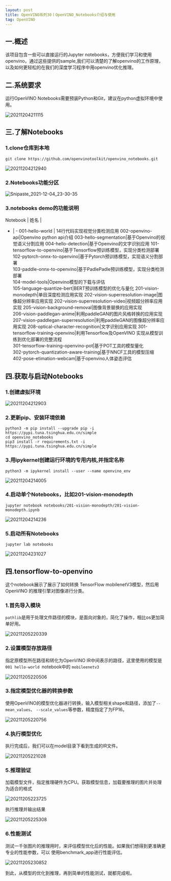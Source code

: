```yaml
---
layout: post
title: OpenVINO系列30丨OpenVINO_Notebooks介绍与使用
tag: OpenVINO
---
```


## 一.概述

该项目包含一些可以直接运行的Jupyter notebooks，方便我们学习和使用openvino，通过这些提供的sample,我们可以清楚的了解openvino的工作原理，以及如何更轻松的在我们的深度学习程序中用openvino优化推理。

## 二.系统要求

运行OpenVINO Notebooks需要预装Python和Git，建议在python虚拟环境中使用。

![20211204211115](https://cdn.jsdelivr.net/gh/luckykang/picture_bed/blogs_images/20211204211115.png)

## 三.了解Notebooks

### 1.clone仓库到本地

    git clone https://github.com/openvinotoolkit/openvino_notebooks.git

![20211204212940](https://cdn.jsdelivr.net/gh/luckykang/picture_bed/blogs_images/20211204212940.png)

### 2.Notebooks功能分区

![Snipaste_2021-12-04_23-30-35](https://cdn.jsdelivr.net/gh/luckykang/picture_bed/blogs_images/Snipaste_2021-12-04_23-30-35.png)

### 3.notebooks demo的功能说明

Notebook | 姓名 | 
- | - 
001-hello-world | 14行代码实现视觉分类检测应用 
002-openvino-api|Openvino python api介绍
003-hello-segmentation|基于Openvino的视觉语义分割应用
004-hello-detection|基于Openvino的文字识别应用
101-tensorflow-to-openvino|基于Tensorflow预训练模型，实现分类检测部署	
102-pytorch-onnx-to-openvino|基于Pytorch预训练模型，实现语义分割部署	
103-paddle-onnx-to-openvino|基于PadlePadle预训练模型，实现分类检测部署	
104-model-tools|Openvino模型的下载与评估	
105-language-quantize-bert|BERT预训练模型的优化与量化
201-vision-monodepth|单目深度检测应用实现	
202-vision-superresolution-image|图像超分辨率应用实现
202-vision-superresolution-video|视频超分辨率应用实现	
205-vision-background-removal|图像背景替换的应用实现	
206-vision-paddlegan-anime|利用paddleGAN的图片风格转换的应用实现
207-vision-paddlegan-superresolution|利用paddleGAN的图像超分辨率应用实现	
208-optical-character-recognition|文字识别应用实现
301-tensorflow-training-openvino|利用Tensorflow及OpenVINO 实现从模型训练到优化部署的完整流程	
301-tensorflow-training-openvino-pot|基于POT工具的模型量化	
302-pytorch-quantization-aware-training|基于NNCF工具的模型压缩	
402-pose-etimation-webcam|基于openvino人体姿态评估	

## 四.获取与启动Notebooks

### 1.创建虚拟环境

![20211204212903](https://cdn.jsdelivr.net/gh/luckykang/picture_bed/blogs_images/20211204212903.png)

### 2.更新pip、安装环境依赖

    python3 -m pip install --upgrade pip -i https://pypi.tuna.tsinghua.edu.cn/simple
    cd openvino_notebooks
    pip3 install -r requirements.txt -i https://pypi.tuna.tsinghua.edu.cn/simple

### 3.用ipykernel创建运行环境的专用内核,并指定名称

    python3 -m ipykernel install --user --name openvino_env

![20211204214005](https://cdn.jsdelivr.net/gh/luckykang/picture_bed/blogs_images/20211204214005.png)

### 4.启动单个Notebooks，比如201-vision-monodepth

    jupyter notebook notebooks/201-vision-monodepth/201-vision-monodepth.ipynb

![20211204214236](https://cdn.jsdelivr.net/gh/luckykang/picture_bed/blogs_images/20211204214236.png)

### 5.启动所有Notebooks

    jupyter lab notebooks

![20211204231027](https://cdn.jsdelivr.net/gh/luckykang/picture_bed/blogs_images/20211204231027.png)

## 四.tensorflow-to-openvino

这个notebook展示了展示了如何转换 TensorFlow mobilenetV3模型，然后用 OpenVINO 的推理引擎对图像进行分类。

### 1.首先导入模块

`pathlib`是用于处理文件路径的模块，是面向对象的，简化了操作，相比os更加简单好用。

![20211205220339](https://cdn.jsdelivr.net/gh/luckykang/picture_bed/blogs_images/20211205220339.png)

### 2.设置模型存放路径

指定原模型所在路径和转化为OpenVINO IR中间表示的路径，这里使用的模型是`001 hello-world `notebook中的 `mobileenetv3`

![20211205220506](https://cdn.jsdelivr.net/gh/luckykang/picture_bed/blogs_images/20211205220506.png)

### 3.指定模型优化器的转换参数

使用OpenVINO的模型优化器进行转换，输入模型相关shape和路径，添加了`--mean_values`、
`--scale_values`等参数，精度指定了为FP16。

![20211205220756](https://cdn.jsdelivr.net/gh/luckykang/picture_bed/blogs_images/20211205220756.png)

### 4.执行模型优化

执行完成后，我们可以在model目录下看到生成的IR文件。

![20211205221028](https://cdn.jsdelivr.net/gh/luckykang/picture_bed/blogs_images/20211205221028.png)

### 5.推理验证

加载模型文件，指定推理硬件为CPU。获取模型信息，加载要推理的图片并处理为适合的格式

![20211205223725](https://cdn.jsdelivr.net/gh/luckykang/picture_bed/blogs_images/20211205223725.png)

执行推理并输出结果

![20211205225308](https://cdn.jsdelivr.net/gh/luckykang/picture_bed/blogs_images/20211205225308.png)

### 6.性能测试

测试一千张图片的推理用时，来评估模型优化后的性能。如果我们想得到更准确更专业的性能参数，可以
使用benchmark_app进行性能评估。

![20211205230852](https://cdn.jsdelivr.net/gh/luckykang/picture_bed/blogs_images/20211205230852.png)

到此，从模型的优化到推理，再到简单的性能测试，就都完成啦。


